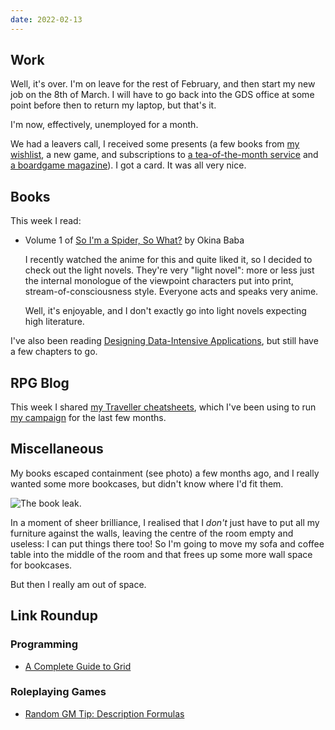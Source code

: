 ```yaml
---
date: 2022-02-13
---
```


## Work

Well, it's over.  I'm on leave for the rest of February, and then
start my new job on the 8th of March.  I will have to go back into the
GDS office at some point before then to return my laptop, but that's
it.

I'm now, effectively, unemployed for a month.

We had a leavers call, I received some presents (a few books from [my
wishlist][], a new game, and subscriptions to [a tea-of-the-month
service][] and [a boardgame magazine][]).  I got a card.  It was all
very nice.

[my wishlist]: book-wishlist.html
[a tea-of-the-month service]: https://www.bruutea.co.uk/
[a boardgame magazine]: https://senetmagazine.com/


## Books

This week I read:

- Volume 1 of [So I'm a Spider, So What?][] by Okina Baba

  I recently watched the anime for this and quite liked it, so I
  decided to check out the light novels.  They're very "light novel":
  more or less just the internal monologue of the viewpoint characters
  put into print, stream-of-consciousness style.  Everyone acts and
  speaks very anime.

  Well, it's enjoyable, and I don't exactly go into light novels
  expecting high literature.

I've also been reading [Designing Data-Intensive Applications][], but
still have a few chapters to go.

[So I'm a Spider, So What?]: https://en.wikipedia.org/wiki/So_I%27m_a_Spider,_So_What%3F
[Designing Data-Intensive Applications]: https://dataintensive.net/


## RPG Blog

This week I shared [my Traveller cheatsheets][], which I've been using
to run [my campaign][] for the last few months.

[my Traveller cheatsheets]: https://www.lookwhattheshoggothdraggedin.com/post/traveller-cheatsheets.html
[my campaign]: campaign-notes-2021-10-traveller.html


## Miscellaneous

My books escaped containment (see photo) a few months ago, and I
really wanted some more bookcases, but didn't know where I'd fit them.

![The book leak.](weeknotes-178/book-leak.jpg)

In a moment of sheer brilliance, I realised that I *don't* just have
to put all my furniture against the walls, leaving the centre of the
room empty and useless: I can put things there too!  So I'm going to
move my sofa and coffee table into the middle of the room and that
frees up some more wall space for bookcases.

But then I really am out of space.


## Link Roundup

### Programming

- [A Complete Guide to Grid](https://css-tricks.com/snippets/css/complete-guide-grid/)

### Roleplaying Games

- [Random GM Tip: Description Formulas](https://thealexandrian.net/wordpress/47328/roleplaying-games/random-gm-tip-description-formulas)
